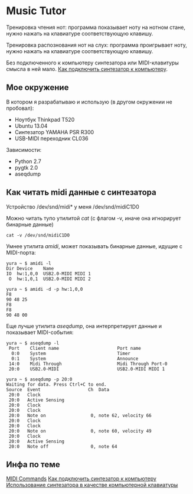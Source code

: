 # Music Tutor

Тренировка чтения нот: программа показывает ноту на нотном стане,
нужно нажать на клавиатуре соответствующую клавишу.

Тренировка распознования нот на слух: программа проигрывает ноту,
нужно нажать на клавиатуре соответствующую клавишу.

Без подключенного к компьютеру синтезатора или MIDI-клавитуры смысла в ней мало.
[Как подключить синтезатор к компьютеру](http://tanalin.com/articles/midikb2pc/).


## Мое окружение

В котором я разрабатываю и использую (в другом окружении не пробовал):
 -  Ноутбук Thinkpad T520
 -  Ubuntu 13.04
 -  Синтезатор YAMAHA PSR R300
 -  USB-MIDI переходник CL036

Зависимости:
 - Python 2.7
 - pygtk 2.0
 - aseqdump


## Как читать midi данные с синтезатора

Устройство /dev/snd/midi* у меня /dev/snd/midiC1D0

Можно читать тупо утилитой *cat* (с флагом -v, иначе она игнорирует бинарные данные)

    cat -v /dev/snd/midiC1D0

Умнее утилита *amidi*, может показывать бинарные данные, идущие с MIDI-порта:

    yura ~ $ amidi -l
    Dir Device    Name
    IO  hw:1,0,0  USB2.0-MIDI MIDI 1
     O  hw:1,0,1  USB2.0-MIDI MIDI 2

    yura ~ $ amidi -d -p hw:1,0,0
    F8
    90 48 25
    F8
    F8
    90 48 00

Еще лучше утилита *aseqdump*, она интерпретирует данные и показывает MIDI-события:

    yura ~ $ aseqdump -l
     Port    Client name                      Port name
      0:0    System                           Timer
      0:1    System                           Announce
     14:0    Midi Through                     Midi Through Port-0
     20:0    USB2.0-MIDI                      USB2.0-MIDI MIDI 1

    yura ~ $ aseqdump -p 20:0
    Waiting for data. Press Ctrl+C to end.
    Source  Event                  Ch  Data
     20:0   Clock
     20:0   Active Sensing
     20:0   Clock
     20:0   Clock
     20:0   Note on                 0, note 62, velocity 66
     20:0   Clock
     20:0   Clock
     20:0   Note on                 0, note 60, velocity 49
     20:0   Clock
     20:0   Active Sensing
     20:0   Note off                0, note 64


## Инфа по теме

[MIDI Commands](http://computermusicresource.com/MIDI.Commands.html)
[Как подключить синтезатор к компьютеру](http://tanalin.com/articles/midikb2pc/)
[Использование синтезатора в качестве компьютерной клавиатуры](http://habrahabr.ru/post/143893/)
